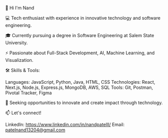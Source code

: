 👋 Hi I'm Nand

💻 Tech enthusiast with experience in innovative technology and software engineering.

🎓 Currently pursuing a degree in Software Engineering at Salem State University.

⚡ Passionate about Full-Stack Development, AI, Machine Learning, and Visualization.

🛠 Skills & Tools:

  Languages: JavaScript, Python, Java, HTML, CSS
  Technologies: React, Next.js, Node.js, Express.js, MongoDB, AWS, SQL
  Tools: Git, Postman, Pivotal Tracker, Figma

🚀 Seeking opportunities to innovate and create impact through technology.

📫 Let's connect!

LinkedIn: https://www.linkedin.com/in/nandpatelll/
Email: patelnand13204@gmail.com
